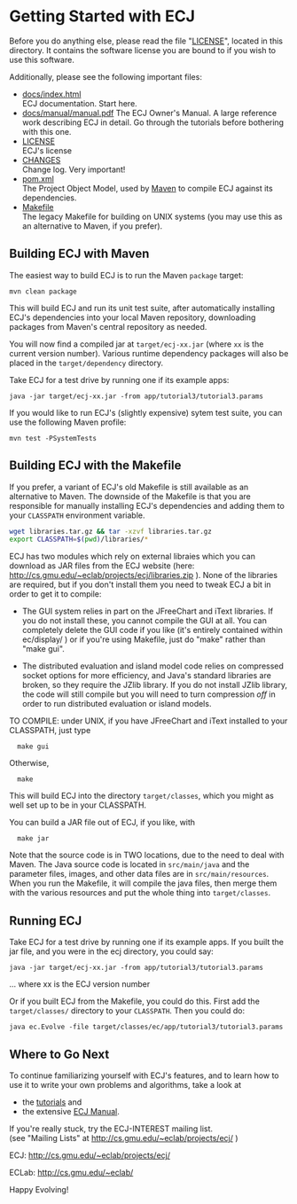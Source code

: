 # Getting Started with ECJ

Before you do anything else, please read the file "[LICENSE](LICENSE)",
located in this directory. It contains the software license
you are bound to if you wish to use this software.

Additionally, please see the following important files:

  * [docs/index.html](https://cs.gmu.edu/~eclab/projects/ecj/docs/)         
	ECJ documentation.  Start here.
  * [docs/manual/manual.pdf](https://cs.gmu.edu/~eclab/projects/ecj/docs/manual/manual.pdf)	
	The ECJ Owner's Manual.  A large reference work describing ECJ in 
	detail.  Go through the tutorials before bothering with this one. 
  * [LICENSE](LICENSE)			
	ECJ's license
  * [CHANGES](CHANGES)			
	Change log.  Very important!
  * [pom.xml](pom.xml)			
	The Project Object Model, used by [Maven](http://maven.apache.org) 
	to compile ECJ against its dependencies.
  * [Makefile](Makefile)		
	The legacy Makefile for building on UNIX systems (you may use this 
	as an alternative to Maven, if you prefer).

## Building ECJ with Maven

The easiest way to build ECJ is to run the Maven `package` target:

```
mvn clean package
```

This will build ECJ and run its unit test suite, after automatically installing 
ECJ's dependencies into your local Maven repository, downloading packages 
from Maven's central repository as needed.

You will now find a compiled jar at `target/ecj-xx.jar` (where `xx` is the 
current version number).  Various runtime dependency packages will also be 
placed in the `target/dependency` directory.

Take ECJ for a test drive by running one if its example apps:

```
java -jar target/ecj-xx.jar -from app/tutorial3/tutorial3.params
```

If you would like to run ECJ's (slightly expensive) sytem test suite,
you can use the following Maven profile:

```
mvn test -PSystemTests
```

## Building ECJ with the Makefile

If you prefer, a variant of ECJ's old Makefile is still available as an 
alternative to Maven.  The downside of the Makefile is that you are 
responsible for manually installing ECJ's dependencies and adding them 
to your `CLASSPATH` environment variable.

```Bash
wget libraries.tar.gz && tar -xzvf libraries.tar.gz
export CLASSPATH=$(pwd)/libraries/*
```

ECJ has two modules which rely on external libraies
which you can download as JAR files from the ECJ website
(here:  http://cs.gmu.edu/~eclab/projects/ecj/libraries.zip ).
None of the libraries are required, but if you don't install
them you need to tweak ECJ a bit in order to get it to compile:

- The GUI system relies in part on the JFreeChart and iText
  libraries.  If you do not install these, you cannot compile
  the GUI at all.  You can completely delete the GUI code if
  you like (it's entirely contained within ec/display/ ) or
  if you're using Makefile, just do "make" rather than
  "make gui".

- The distributed evaluation and island model code relies on
  compressed socket options for more efficiency, and Java's
  standard libraries are broken, so they require the JZlib
  library.  If you do not install JZlib library, the code
  will still compile but you will need to turn compression
  *off* in order to run distributed evaluation or island
  models.

TO COMPILE: under UNIX, if you have JFreeChart and iText installed to your 
CLASSPATH, just type

```
  make gui
```

Otherwise,

```
  make
```

This will build ECJ into the directory `target/classes`, which you might as 
well set up to be in your CLASSPATH.

You can build a JAR file out of ECJ, if you like, with

```
  make jar
```

Note that the source code is in TWO locations, due to the need to deal with 
Maven.  The Java source code is located in `src/main/java` and the parameter 
files, images, and other data files are in `src/main/resources`.  When you 
run the Makefile, it will compile the java files, then merge them with the 
various resources and put the whole thing into `target/classes`.


## Running ECJ

Take ECJ for a test drive by running one if its example apps.  If you built
the jar file, and you were in the ecj directory, you could say:

```
java -jar target/ecj-xx.jar -from app/tutorial3/tutorial3.params
```

... where xx is the ECJ version number

Or if you built ECJ from the Makefile, you could do this.  First
add the `target/classes/` directory to your `CLASSPATH`.  Then you could
do:

```
java ec.Evolve -file target/classes/ec/app/tutorial3/tutorial3.params
```

## Where to Go Next

To continue familiarizing yourself with ECJ's features, and to learn how to use
it to write your own problems and algorithms, take a look at
  * the [tutorials](docs/tutorials) and
  * the extensive [ECJ Manual](https://cs.gmu.edu/~eclab/projects/ecj/docs/manual/manual.pdf).

If you're really stuck, try the ECJ-INTEREST mailing list.  
(see "Mailing Lists" at http://cs.gmu.edu/~eclab/projects/ecj/ )

ECJ:	http://cs.gmu.edu/~eclab/projects/ecj/

ECLab:	http://cs.gmu.edu/~eclab/

Happy Evolving!

